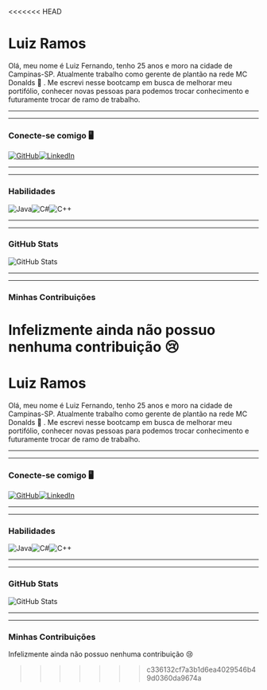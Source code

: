 <<<<<<< HEAD
# **Luiz Ramos**

Olá, meu nome é Luiz Fernando, tenho 25 anos e moro na cidade de Campinas-SP. Atualmente trabalho como gerente de plantão na rede MC Donalds :hamburger: . Me escrevi nesse bootcamp em busca de melhorar meu portifólio, conhecer novas pessoas para podemos trocar conhecimento e futuramente trocar de ramo de trabalho.



---

---

### Conecte-se comigo :desktop_computer:

[![GitHub](https://img.shields.io/badge/GitHub-000?style=for-the-badge&logo=github&logoColor=white)](https://github.com/LuizRam0s)[![LinkedIn](https://img.shields.io/badge/LinkedIn-4165d3?style=for-the-badge&logo=linkedin&logoColor=)]([linkedin.com/in/luiz-ramos-86258b1ba](https://www.linkedin.com/in/luiz-ramos-86258b1ba))



---

---

### Habilidades

![Java](https://img.shields.io/badge/Java-c32020?style=for-the-badge&logo=java)![C#](https://img.shields.io/badge/C%23-eef5f6?style=for-the-badge&logo=c-sharp&logoColor=823085)![C++](https://img.shields.io/badge/C%2B%2B-4165d3?style=for-the-badge&logo=c%2B%2B&logoColor=00599C)



---

---

### GitHub Stats

![GitHub Stats](https://github-readme-stats.vercel.app/api?username=LuizRam0s&theme=transparent&bg_color=22747c&border_color=0008&show_icons=true&icon_color=0008&title_color=000&text_color=FFF)



---

---

### Minhas Contribuições

Infelizmente ainda não possuo nenhuma contribuição :cry:
=======
# **Luiz Ramos**

Olá, meu nome é Luiz Fernando, tenho 25 anos e moro na cidade de Campinas-SP. Atualmente trabalho como gerente de plantão na rede MC Donalds :hamburger: . Me escrevi nesse bootcamp em busca de melhorar meu portifólio, conhecer novas pessoas para podemos trocar conhecimento e futuramente trocar de ramo de trabalho.



---

---

### Conecte-se comigo :desktop_computer:

[![GitHub](https://img.shields.io/badge/GitHub-000?style=for-the-badge&logo=github&logoColor=white)](https://github.com/LuizRam0s)[![LinkedIn](https://img.shields.io/badge/LinkedIn-4165d3?style=for-the-badge&logo=linkedin&logoColor=)]([linkedin.com/in/luiz-ramos-86258b1ba](https://www.linkedin.com/in/luiz-ramos-86258b1ba))



---

---

### Habilidades

![Java](https://img.shields.io/badge/Java-c32020?style=for-the-badge&logo=java)![C#](https://img.shields.io/badge/C%23-eef5f6?style=for-the-badge&logo=c-sharp&logoColor=823085)![C++](https://img.shields.io/badge/C%2B%2B-4165d3?style=for-the-badge&logo=c%2B%2B&logoColor=00599C)



---

---

### GitHub Stats

![GitHub Stats](https://github-readme-stats.vercel.app/api?username=LuizRam0s&theme=transparent&bg_color=22747c&border_color=0008&show_icons=true&icon_color=0008&title_color=000&text_color=FFF)



---

---

### Minhas Contribuições

Infelizmente ainda não possuo nenhuma contribuição :cry:
>>>>>>> c336132cf7a3b1d6ea4029546b49d0360da9674a
